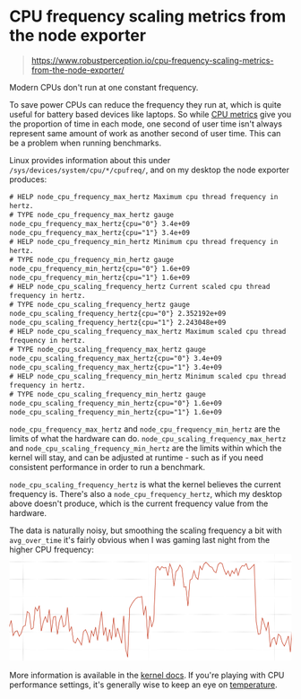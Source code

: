 # CPU frequency scaling metrics from the node exporter

> https://www.robustperception.io/cpu-frequency-scaling-metrics-from-the-node-exporter/

Modern CPUs don't run at one constant frequency.

To save power CPUs can reduce the frequency they run at, which is quite useful for battery based devices like laptops. So while [CPU metrics](https://www.robustperception.io/new-features-in-prometheus-2-20-0) give you the proportion of time in each mode, one second of user time isn't always represent same amount of work as another second of user time. This can be a problem when running benchmarks.

Linux provides information about this under `/sys/devices/system/cpu/*/cpufreq/`, and on my desktop the node exporter produces:

```
# HELP node_cpu_frequency_max_hertz Maximum cpu thread frequency in hertz.
# TYPE node_cpu_frequency_max_hertz gauge
node_cpu_frequency_max_hertz{cpu="0"} 3.4e+09
node_cpu_frequency_max_hertz{cpu="1"} 3.4e+09
# HELP node_cpu_frequency_min_hertz Minimum cpu thread frequency in hertz.
# TYPE node_cpu_frequency_min_hertz gauge
node_cpu_frequency_min_hertz{cpu="0"} 1.6e+09
node_cpu_frequency_min_hertz{cpu="1"} 1.6e+09
# HELP node_cpu_scaling_frequency_hertz Current scaled cpu thread frequency in hertz.
# TYPE node_cpu_scaling_frequency_hertz gauge
node_cpu_scaling_frequency_hertz{cpu="0"} 2.352192e+09
node_cpu_scaling_frequency_hertz{cpu="1"} 2.243048e+09
# HELP node_cpu_scaling_frequency_max_hertz Maximum scaled cpu thread frequency in hertz.
# TYPE node_cpu_scaling_frequency_max_hertz gauge
node_cpu_scaling_frequency_max_hertz{cpu="0"} 3.4e+09
node_cpu_scaling_frequency_max_hertz{cpu="1"} 3.4e+09
# HELP node_cpu_scaling_frequency_min_hertz Minimum scaled cpu thread frequency in hertz.
# TYPE node_cpu_scaling_frequency_min_hertz gauge
node_cpu_scaling_frequency_min_hertz{cpu="0"} 1.6e+09
node_cpu_scaling_frequency_min_hertz{cpu="1"} 1.6e+09
```

 

`node_cpu_frequency_max_hertz` and `node_cpu_frequency_min_hertz` are the limits of what the hardware can do. `node_cpu_scaling_frequency_max_hertz` and `node_cpu_scaling_frequency_min_hertz` are the limits within which the kernel will stay, and can be adjusted at runtime - such as if you need consistent performance in order to run a benchmark.

`node_cpu_scaling_frequency_hertz` is what the kernel believes the current frequency is. There's also a `node_cpu_frequency_hertz`, which my desktop above doesn't produce, which is the current frequency value from the hardware.

 

The data is naturally noisy, but smoothing the scaling frequency a bit with `avg_over_time` it's fairly obvious when I was gaming last night from the higher CPU frequency:[![img](CPU-frequency.assets/Screenshot_2020-08-06_17-17-25.png)](https://www.robustperception.io/wp-content/uploads/2020/08/Screenshot_2020-08-06_17-17-25.png)

 

More information is available in the [kernel docs](https://www.kernel.org/doc/Documentation/cpu-freq/user-guide.txt). If you're playing with CPU performance settings, it's generally wise to keep an eye on [temperature](https://www.robustperception.io/temperature-and-hardware-monitoring-metrics-from-the-node-exporter).
